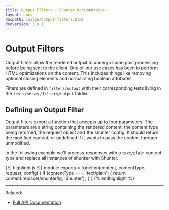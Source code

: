 ```yaml
---
title: Output Filters - Shunter Documentation
layout: docs
docpath: /usage/output-filters.html
docversion: 3.0.1
---
```


Output Filters
==============

Output filters allow the rendered output to undergo some post processing before being sent to the client. One of our use cases has been to perform HTML optimizations on the content. This includes things like removing optional closing elements and normalizing boolean attributes.

Filters are defined in ``filters/output`` with their corresponding tests living in the ``tests/server/filters/output`` folder.

Defining an Output Filter
-------------------------

Output filters export a function that accepts up to four parameters. The parameters are a string containing the rendered content, the content type being returned, the request object and the shunter config. It should return the modified content, or undefined if it wants to pass the content through unmodified.

In the following example we'll process responses with a ``text/plain`` content type and replace all instances of shunter with Shunter.

{% highlight js %}
module.exports = function(content, contentType, request, config) {
	if (contentType === 'text/plain') {
		return content.replace(/shunter/ig, 'Shunter');
	}
}
{% endhighlight %}

---

Related:

- [Full API Documentation](index.html)
